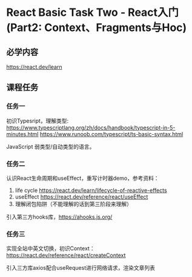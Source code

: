 # React Basic Task Two - React入门(Part2: Context、Fragments与Hoc)

## 必学内容
https://react.dev/learn
## 课程任务

### 任务一
初识Typesript，理解类型:
https://www.typescriptlang.org/zh/docs/handbook/typescript-in-5-minutes.html
https://www.runoob.com/typescript/ts-basic-syntax.html

JavaScript 弱类型/自动类型的语言。
### 任务二
认识React生命周期和useEffect，重写计时器demo，参考资料：
1. life cycle
https://react.dev/learn/lifecycle-of-reactive-effects
2. useEffect
https://react.dev/reference/react/useEffect
3. 理解闭包陷阱（不能理解的话到第三阶段来理解）

引入第三方hooks库，https://ahooks.js.org/

### 任务三
实现全站中英文切换，初识Context：
https://react.dev/reference/react/createContext

引入三方库axios配合useRequest进行网络请求，渲染文章列表